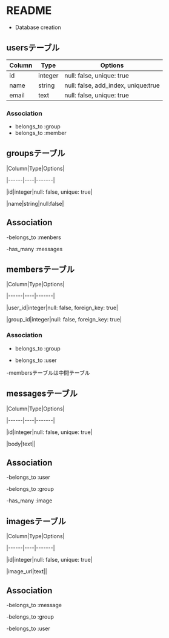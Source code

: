 # README
* Database creation

## usersテーブル

|Column|Type|Options|
|------|----|-------|
|id|integer|null: false, unique: true|
|name|string|null: false, add_index, unique:true|
|email|text|null: false, unique: true|

### Association
- belongs_to :group
- belongs_to :member

## groupsテーブル





|Column|Type|Options|

|------|----|-------|

|id|integer|null: false, unique: true|

|name|string|null:false|






## Association

-belongs_to :menbers

-has_many :messages







## membersテーブル








|Column|Type|Options|

|------|----|-------|

|user_id|integer|null: false, foreign_key: true|

|group_id|integer|null: false, foreign_key: true|









### Association

- belongs_to :group

- belongs_to :user

-membersテーブルは中間テーブル





## messagesテーブル







|Column|Type|Options|

|------|----|-------|

|id|integer|null: false, unique: true|

|body|text||







## Association

-belongs_to :user

-belongs_to :group

-has_many :image







## imagesテーブル

|Column|Type|Options|

|------|----|-------|

|id|integer|null: false, unique: true|

|image_url|text||







## Association

-belongs_to :message

-belongs_to :group

-belongs_to :user
